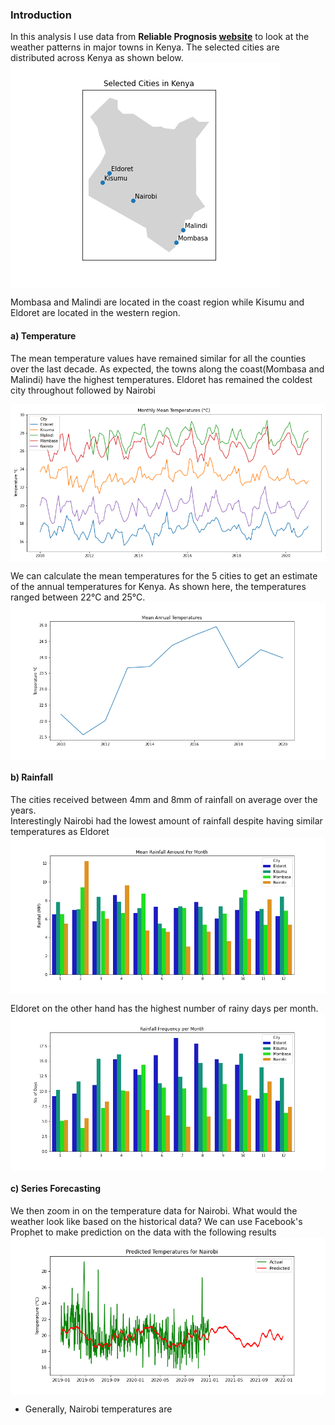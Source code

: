 <!-- #region -->
### Introduction
In this analysis I use data from **Reliable Prognosis [website](https://rp5.ru/)** to look at the weather patterns in major towns in Kenya.
The selected cities are distributed across Kenya as shown below.<br>
<img align="center" width="432px" height="360px" src=img/selected_cities.png>


Mombasa and Malindi are located in the coast region while Kisumu and Eldoret are located in the western region.


#### a) Temperature
The mean temperature values have remained similar for all the counties over the last decade. As expected, the towns along the coast(Mombasa and Malindi) have the highest temperatures. Eldoret has remained the coldest city throughout followed by Nairobi
<p>
<img align="center" src=img/mean_monthly_temp.png>
</p>

We can calculate the mean temperatures for the 5 cities to get an estimate of the annual temperatures for Kenya.
As shown here, the temperatures ranged between 22°C and 25°C.
<img align="center" src=img/mean_annual_temp.png>


#### b) Rainfall 
The cities received between 4mm and 8mm of rainfall on average over the years.\
Interestingly Nairobi had the lowest amount of rainfall despite having similar temperatures as Eldoret
<img align="center" src=img/monthly_city_mean_rainfall.png>

Eldoret on the other hand has the highest number of rainy days per month.
<img align="center" src=img/monthly_city_rainfall_freq.png>

#### c) Series Forecasting
We then zoom in on the temperature data for Nairobi. What would the weather look like based on the historical data?
We can use Facebook's Prophet to make prediction on the data with the following results
<img align="center" src=img/nrb_predicted_temp.png>
- Generally, Nairobi temperatures are 

<!-- #endregion -->

```python

```
